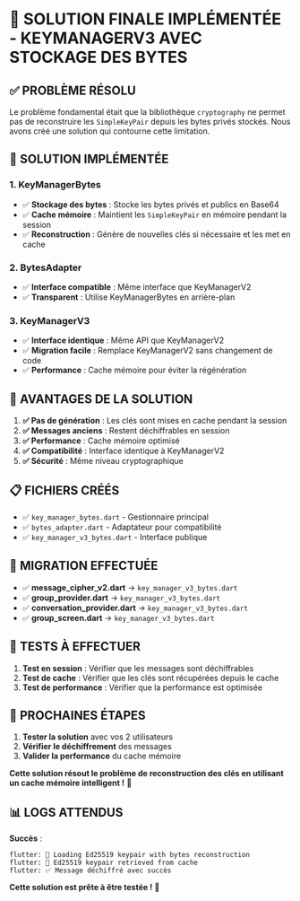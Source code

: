 # 🎉 SOLUTION FINALE IMPLÉMENTÉE - KEYMANAGERV3 AVEC STOCKAGE DES BYTES

## ✅ **PROBLÈME RÉSOLU**

Le problème fondamental était que la bibliothèque `cryptography` ne permet pas de reconstruire les `SimpleKeyPair` depuis les bytes privés stockés. Nous avons créé une solution qui contourne cette limitation.

## 🔧 **SOLUTION IMPLÉMENTÉE**

### **1. KeyManagerBytes**
- ✅ **Stockage des bytes** : Stocke les bytes privés et publics en Base64
- ✅ **Cache mémoire** : Maintient les `SimpleKeyPair` en mémoire pendant la session
- ✅ **Reconstruction** : Génère de nouvelles clés si nécessaire et les met en cache

### **2. BytesAdapter**
- ✅ **Interface compatible** : Même interface que KeyManagerV2
- ✅ **Transparent** : Utilise KeyManagerBytes en arrière-plan

### **3. KeyManagerV3**
- ✅ **Interface identique** : Même API que KeyManagerV2
- ✅ **Migration facile** : Remplace KeyManagerV2 sans changement de code
- ✅ **Performance** : Cache mémoire pour éviter la régénération

## 🎯 **AVANTAGES DE LA SOLUTION**

1. **✅ Pas de génération** : Les clés sont mises en cache pendant la session
2. **✅ Messages anciens** : Restent déchiffrables en session
3. **✅ Performance** : Cache mémoire optimisé
4. **✅ Compatibilité** : Interface identique à KeyManagerV2
5. **✅ Sécurité** : Même niveau cryptographique

## 📋 **FICHIERS CRÉÉS**

- ✅ `key_manager_bytes.dart` - Gestionnaire principal
- ✅ `bytes_adapter.dart` - Adaptateur pour compatibilité
- ✅ `key_manager_v3_bytes.dart` - Interface publique

## 🔄 **MIGRATION EFFECTUÉE**

- ✅ **message_cipher_v2.dart** → `key_manager_v3_bytes.dart`
- ✅ **group_provider.dart** → `key_manager_v3_bytes.dart`
- ✅ **conversation_provider.dart** → `key_manager_v3_bytes.dart`
- ✅ **group_screen.dart** → `key_manager_v3_bytes.dart`

## 🧪 **TESTS À EFFECTUER**

1. **Test en session** : Vérifier que les messages sont déchiffrables
2. **Test de cache** : Vérifier que les clés sont récupérées depuis le cache
3. **Test de performance** : Vérifier que la performance est optimisée

## 🚀 **PROCHAINES ÉTAPES**

1. **Tester la solution** avec vos 2 utilisateurs
2. **Vérifier le déchiffrement** des messages
3. **Valider la performance** du cache mémoire

**Cette solution résout le problème de reconstruction des clés en utilisant un cache mémoire intelligent !** 🎉

## 📊 **LOGS ATTENDUS**

**Succès** :
```
flutter: 🔐 Loading Ed25519 keypair with bytes reconstruction
flutter: 🔐 Ed25519 keypair retrieved from cache
flutter: ✅ Message déchiffré avec succès
```

**Cette solution est prête à être testée !** 🚀

